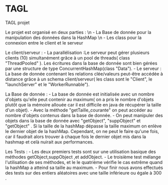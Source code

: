 # TAGL
TAGL projet


Le projet est organisé en deux parties : \n
                                        - La Base de donnée pour la manipulation des données dans la HashMap \n
                                        - Les class pour la connexion entre le client et le serveur
                                        
Le client/serveur :
                  - La parallélisation :Le serveur peut gérer plusieurs clients (10) simultanément grâce à un pool de threads( class       "ThreadPooled" ).
                    Les écritures dans la base de donnée sont bien gérées par une structure de type ConcurrentHashMap(class "Data").
                  - Le serveur : La base de donnée contenant les relations clée/valeurs peut-être accédée à distance grâce à un schema client/serveur( les class sont le "Client", le "launchServer" et le "WorkerRunnable").
                  
La Base de donnée :
                  - La base de donnée est initialisée avec un nombre d'objets qu'elle peut contenir au maximum( on a pris le nombre d'objets plutôt que la mémoire allouée car il est difficile en java de récupérer la taille d'un objet).
                  - Avec la méthode "getTaille_courante" on peut accéder au nombre d'objets contenus dans la base de donnée.
                  - On peut manipuler des objets dans la base de donnée avec "getObject", "suppObject" et "getObject" . Si la taille de la hashMap dépasse la taille maximum on enlève le dernier objet de la hashMap. Cependant, on ne peut le faire qu'une fois, car il faudrait alors trouver à chaque fois le dernier objet mis dans la hashmap et celà nuirait aux performances.
                  
Les Tests :
                  - Les deux premiers tests sont sur une utilisation basique des méthodes getObject,suppObject ,et addObject. 
                  - Le troisième test mélange l'utilisation de ses méthodes, et le le quatrième vérifie le cas extrême quand la hashMap a atteind sa taille au maximum.
                  - Pour finir nous avons effectués des tests sur des entiers aléatoires avec une taille inférieure ou égale à 300 .
                      
